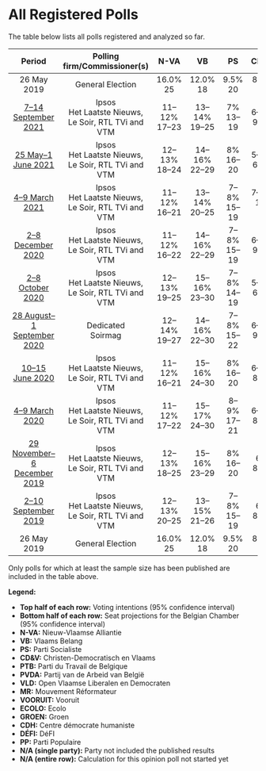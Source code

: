 # All Registered Polls

The table below lists all polls registered and analyzed so far.

| Period     | Polling firm/Commissioner(s) | N-VA | VB | PS | CD&V | PTB | PVDA | VLD | MR | VOORUIT | ECOLO | GROEN | CDH | DÉFI | PP |
|:----------:|:----------------------------:|:--:|:--:|:--:|:--:|:--:|:--:|:--:|:--:|:--:|:--:|:--:|:--:|:--:|:--:|
| 26 May 2019 | General Election | 16.0% <br> 25 | 12.0% <br> 18 | 9.5% <br> 20 | 8.9% <br> 12 | 4.8% <br> 9 | 3.3% <br> 3 | 8.5% <br> 12 | 7.6% <br> 14 | 6.7% <br> 9 | 6.1% <br> 13 | 6.1% <br> 8 | 3.7% <br> 5 | 2.2% <br> 2 | 1.1% <br> 0 |
| [7–14 September 2021](2021-09-14-Ipsos.html) | Ipsos <br> Het Laatste Nieuws, Le Soir, RTL TVi and VTM | 11–12% <br> 17–23 | 13–14% <br> 19–25 | 7% <br> 13–19 | 6–7% <br> 9–13 | 6% <br> 10–14 | 4–5% <br> 3–8 | 6–7% <br> 7–11 | 6–7% <br> 13–18 | 6–8% <br> 9–13 | 6% <br> 11–15 | 5–7% <br> 5–9 | 2–3% <br> 4–6 | 2% <br> 1–4 | N/A <br> N/A |
| [25 May–1 June 2021](2021-06-01-Ipsos.html) | Ipsos <br> Het Laatste Nieuws, Le Soir, RTL TVi and VTM | 12–13% <br> 18–24 | 14–16% <br> 22–29 | 8% <br> 16–20 | 5–6% <br> 6–10 | 6% <br> 10–15 | 4–6% <br> 4–8 | 6–7% <br> 8–12 | 6% <br> 12–16 | 7–9% <br> 9–13 | 5–6% <br> 10–14 | 4–6% <br> 5–9 | 3% <br> 4–7 | 2% <br> 1–4 | N/A <br> N/A |
| [4–9 March 2021](2021-03-09-Ipsos.html) | Ipsos <br> Het Laatste Nieuws, Le Soir, RTL TVi and VTM | 11–12% <br> 16–21 | 13–14% <br> 20–25 | 7–8% <br> 15–19 | 7–8% <br> 10–14 | 6% <br> 11–14 | 4–6% <br> 5–8 | 7–8% <br> 9–14 | 6–7% <br> 13–17 | 6–8% <br> 9–13 | 6% <br> 11–15 | 4–6% <br> 4–9 | 2–3% <br> 4–5 | 2% <br> 1–3 | N/A <br> N/A |
| [2–8 December 2020](2020-12-08-Ipsos.html) | Ipsos <br> Het Laatste Nieuws, Le Soir, RTL TVi and VTM | 11–12% <br> 16–22 | 14–16% <br> 22–29 | 7–8% <br> 15–19 | 6–7% <br> 9–14 | 5–6% <br> 10–13 | 3–5% <br> 1–7 | 6–7% <br> 9–12 | 6–7% <br> 12–17 | 7–9% <br> 10–15 | 5–6% <br> 11–14 | 4–6% <br> 4–9 | 3% <br> 4–6 | 2% <br> 1–2 | N/A <br> N/A |
| [2–8 October 2020](2020-10-08-Ipsos.html) | Ipsos <br> Het Laatste Nieuws, Le Soir, RTL TVi and VTM | 12–13% <br> 19–25 | 15–16% <br> 23–30 | 7–8% <br> 14–19 | 5–6% <br> 6–11 | 6% <br> 10–14 | 3–4% <br> 1–5 | 5–6% <br> 7–11 | 6% <br> 12–16 | 7–9% <br> 11–15 | 6–7% <br> 13–17 | 4–5% <br> 3–8 | 2–3% <br> 4–6 | 2% <br> 1–3 | N/A <br> N/A |
| [28 August–1 September 2020](2020-09-01-Dedicated.html) | Dedicated <br> Soirmag | 12–14% <br> 19–27 | 14–16% <br> 22–30 | 7–8% <br> 15–22 | 6–8% <br> 9–15 | 4–5% <br> 7–13 | 1–2% <br> 0 | 7–10% <br> 10–16 | 6–7% <br> 13–20 | 6–9% <br> 9–14 | 4–5% <br> 9–15 | 3–5% <br> 3–8 | 1–2% <br> 0–6 | 1% <br> 0–3 | 1% <br> 0–2 |
| [10–15 June 2020](2020-06-15-Ipsos.html) | Ipsos <br> Het Laatste Nieuws, Le Soir, RTL TVi and VTM | 11–12% <br> 16–21 | 15–16% <br> 24–30 | 8% <br> 16–20 | 6–7% <br> 8–12 | 6% <br> 10–13 | 4–5% <br> 3–8 | 5–6% <br> 6–10 | 6–7% <br> 13–17 | 6–8% <br> 8–13 | 5–6% <br> 10–14 | 5–6% <br> 5–9 | 2% <br> 3–5 | 2% <br> 1–4 | N/A <br> N/A |
| [4–9 March 2020](2020-03-09-Ipsos.html) | Ipsos <br> Het Laatste Nieuws, Le Soir, RTL TVi and VTM | 11–12% <br> 17–22 | 15–17% <br> 24–30 | 8–9% <br> 17–21 | 6–7% <br> 8–12 | 6% <br> 10–14 | 5–6% <br> 5–9 | 5–6% <br> 6–10 | 6–7% <br> 12–17 | 5–7% <br> 6–10 | 5–6% <br> 10–14 | 4–6% <br> 5–9 | 2% <br> 1–5 | 2% <br> 1–4 | N/A <br> N/A |
| [29 November–6 December 2019](2019-12-06-Ipsos.html) | Ipsos <br> Het Laatste Nieuws, Le Soir, RTL TVi and VTM | 12–13% <br> 18–25 | 15–16% <br> 23–29 | 8% <br> 16–20 | 6% <br> 8–11 | 5–6% <br> 9–12 | 4–6% <br> 5–8 | 5–6% <br> 6–10 | 6–7% <br> 12–17 | 4–6% <br> 5–9 | 6% <br> 12–16 | 6–7% <br> 7–11 | 2–3% <br> 4–5 | 2% <br> 1–4 | N/A <br> N/A |
| [2–10 September 2019](2019-09-10-Ipsos.html) | Ipsos <br> Het Laatste Nieuws, Le Soir, RTL TVi and VTM | 12–13% <br> 20–25 | 13–15% <br> 21–26 | 7–8% <br> 15–19 | 6% <br> 8–11 | 5% <br> 8–11 | 3–4% <br> 1–7 | 7–8% <br> 10–15 | 7–8% <br> 14–18 | 4–6% <br> 4–8 | 6% <br> 11–15 | 6–8% <br> 7–12 | 2–3% <br> 4–5 | 2% <br> 1–4 | N/A <br> N/A |
| 26 May 2019 | General Election | 16.0% <br> 25 | 12.0% <br> 18 | 9.5% <br> 20 | 8.9% <br> 12 | 4.8% <br> 9 | 3.3% <br> 3 | 8.5% <br> 12 | 7.6% <br> 14 | 6.7% <br> 9 | 6.1% <br> 13 | 6.1% <br> 8 | 3.7% <br> 5 | 2.2% <br> 2 | 1.1% <br> 0 |

Only polls for which at least the sample size has been published are included in the table above.

**Legend:**
+ **Top half of each row:** Voting intentions (95% confidence interval)
+ **Bottom half of each row:** Seat projections for the Belgian Chamber (95% confidence interval)
+ **N-VA:** Nieuw-Vlaamse Alliantie
+ **VB:** Vlaams Belang
+ **PS:** Parti Socialiste
+ **CD&V:** Christen-Democratisch en Vlaams
+ **PTB:** Parti du Travail de Belgique
+ **PVDA:** Partij van de Arbeid van België
+ **VLD:** Open Vlaamse Liberalen en Democraten
+ **MR:** Mouvement Réformateur
+ **VOORUIT:** Vooruit
+ **ECOLO:** Ecolo
+ **GROEN:** Groen
+ **CDH:** Centre démocrate humaniste
+ **DÉFI:** DéFI
+ **PP:** Parti Populaire
+ **N/A (single party):** Party not included the published results
+ **N/A (entire row):** Calculation for this opinion poll not started yet

